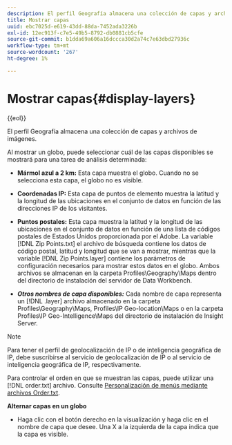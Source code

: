 ```yaml
---
description: El perfil Geografía almacena una colección de capas y archivos de imágenes.
title: Mostrar capas
uuid: ebc7025d-e619-43dd-88da-7452ada3226b
exl-id: 12ec913f-c7e5-49b5-8792-db0881cb5cfe
source-git-commit: b1dda69a606a16dccca30d2a74c7e63dbd27936c
workflow-type: tm+mt
source-wordcount: '267'
ht-degree: 1%

---
```


# Mostrar capas{#display-layers}

{{eol}}

El perfil Geografía almacena una colección de capas y archivos de imágenes.

Al mostrar un globo, puede seleccionar cuál de las capas disponibles se mostrará para una tarea de análisis determinada:

* **Mármol azul a 2 km:** Esta capa muestra el globo. Cuando no se selecciona esta capa, el globo no es visible.
* **Coordenadas IP:** Esta capa de puntos de elemento muestra la latitud y la longitud de las ubicaciones en el conjunto de datos en función de las direcciones IP de los visitantes.
* **Puntos postales:** Esta capa muestra la latitud y la longitud de las ubicaciones en el conjunto de datos en función de una lista de códigos postales de Estados Unidos proporcionada por el Adobe. La variable [!DNL Zip Points.txt] el archivo de búsqueda contiene los datos de código postal, latitud y longitud que se van a mostrar, mientras que la variable [!DNL Zip Points.layer] contiene los parámetros de configuración necesarios para mostrar estos datos en el globo. Ambos archivos se almacenan en la carpeta Profiles\Geography\Maps dentro del directorio de instalación del servidor de Data Workbench.

* ***Otros nombres de capa disponibles:*** Cada nombre de capa representa un [!DNL .layer] archivo almacenado en la carpeta Profiles\Geography\Maps, Profiles\IP Geo-location\Maps o en la carpeta Profiles\IP Geo-Intelligence\Maps del directorio de instalación de Insight Server.

>[!NOTE]
>
>Para tener el perfil de geolocalización de IP o de inteligencia geográfica de IP, debe suscribirse al servicio de geolocalización de IP o al servicio de inteligencia geográfica de IP, respectivamente.

Para controlar el orden en que se muestran las capas, puede utilizar una [!DNL order.txt] archivo. Consulte [Personalización de menús mediante archivos Order.txt](../../../../home/c-get-started/c-intf-anlys-ftrs/c-ctm-menus/t-cstm-menus-ordr-files.md#task-a391800a8dd444deb3e1516d5189f999).

**Alternar capas en un globo**

* Haga clic con el botón derecho en la visualización y haga clic en el nombre de capa que desee. Una X a la izquierda de la capa indica que la capa es visible.

